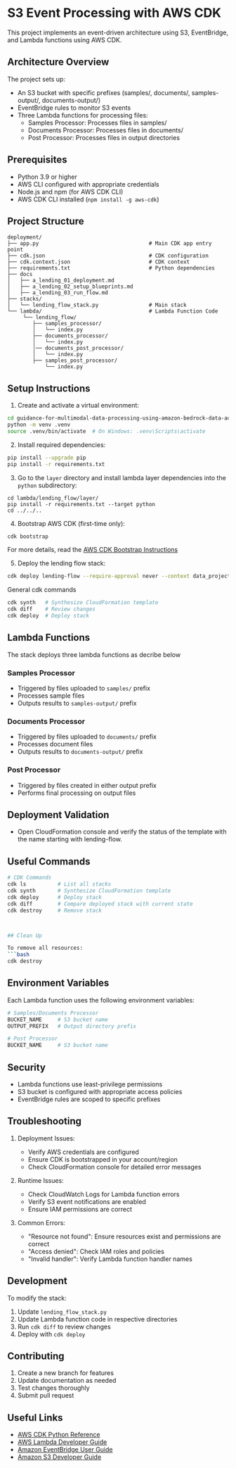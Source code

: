# S3 Event Processing with AWS CDK

This project implements an event-driven architecture using S3, EventBridge, and Lambda functions using AWS CDK.

## Architecture Overview

The project sets up:
- An S3 bucket with specific prefixes (samples/, documents/, samples-output/, documents-output/)
- EventBridge rules to monitor S3 events
- Three Lambda functions for processing files:
  - Samples Processor: Processes files in samples/
  - Documents Processor: Processes files in documents/
  - Post Processor: Processes files in output directories

## Prerequisites

- Python 3.9 or higher
- AWS CLI configured with appropriate credentials
- Node.js and npm (for AWS CDK CLI)
- AWS CDK CLI installed (`npm install -g aws-cdk`)

## Project Structure

```
deployment/
├── app.py                                   # Main CDK app entry point
├── cdk.json                                 # CDK configuration
├── cdk.context.json                         # CDK context
├── requirements.txt                         # Python dependencies
├── docs
│   ├── a_lending_01_deployment.md
│   ├── a_lending_02_setup_blueprints.md
│   ├── a_lending_03_run_flow.md
├── stacks/
│   └── lending_flow_stack.py                # Main stack
└── lambda/                                  # Lambda Function Code
     └── lending_flow/
        ├── samples_processor/
        │   └── index.py
        ├── documents_processor/
        │   └── index.py
        │── documents_post_processor/
        │   └── index.py
        ├── samples_post_processor/
            └── index.py

```

## Setup Instructions

1. Create and activate a virtual environment:
```bash
cd guidance-for-multimodal-data-processing-using-amazon-bedrock-data-automation/deployment
python -m venv .venv
source .venv/bin/activate  # On Windows: .venv\Scripts\activate
```

2. Install required dependencies:
```bash
pip install --upgrade pip
pip install -r requirements.txt
```

3. Go to the `layer` directory and install lambda layer dependencies into the `python` subdirectory:
```
cd lambda/lending_flow/layer/
pip install -r requirements.txt --target python
cd ../../..
```

4. Bootstrap AWS CDK (first-time only):
```bash
cdk bootstrap
```
For more details, read the [AWS CDK Bootstrap Instructions](https://docs.aws.amazon.com/cdk/v2/guide/bootstrapping-env.html)

5. Deploy the lending flow stack:

```bash
cdk deploy lending-flow --require-approval never --context data_project_name=my-lending-project
```

General cdk commands
```bash
cdk synth   # Synthesize CloudFormation template
cdk diff    # Review changes
cdk deploy  # Deploy stack
```

## Lambda Functions
The stack deploys three lambda functions as decribe below

### Samples Processor
- Triggered by files uploaded to `samples/` prefix
- Processes sample files
- Outputs results to `samples-output/` prefix

### Documents Processor
- Triggered by files uploaded to `documents/` prefix
- Processes document files
- Outputs results to `documents-output/` prefix

### Post Processor
- Triggered by files created in either output prefix
- Performs final processing on output files

## Deployment Validation

* Open CloudFormation console and verify the status of the template with the name starting with lending-flow.

## Useful Commands

```bash
# CDK Commands
cdk ls          # List all stacks
cdk synth       # Synthesize CloudFormation template
cdk deploy      # Deploy stack
cdk diff        # Compare deployed stack with current state
cdk destroy     # Remove stack



## Clean Up

To remove all resources:
```bash
cdk destroy
```

## Environment Variables

Each Lambda function uses the following environment variables:

```python
# Samples/Documents Processor
BUCKET_NAME     # S3 bucket name
OUTPUT_PREFIX   # Output directory prefix

# Post Processor
BUCKET_NAME     # S3 bucket name
```

## Security

- Lambda functions use least-privilege permissions
- S3 bucket is configured with appropriate access policies
- EventBridge rules are scoped to specific prefixes

## Troubleshooting

1. Deployment Issues:
   - Verify AWS credentials are configured
   - Ensure CDK is bootstrapped in your account/region
   - Check CloudFormation console for detailed error messages

2. Runtime Issues:
   - Check CloudWatch Logs for Lambda function errors
   - Verify S3 event notifications are enabled
   - Ensure IAM permissions are correct

3. Common Errors:
   - "Resource not found": Ensure resources exist and permissions are correct
   - "Access denied": Check IAM roles and policies
   - "Invalid handler": Verify Lambda function handler names

## Development

To modify the stack:
1. Update `lending_flow_stack.py`
2. Update Lambda function code in respective directories
3. Run `cdk diff` to review changes
4. Deploy with `cdk deploy`

## Contributing

1. Create a new branch for features
2. Update documentation as needed
3. Test changes thoroughly
4. Submit pull request

## Useful Links

- [AWS CDK Python Reference](https://docs.aws.amazon.com/cdk/api/v2/python/index.html)
- [AWS Lambda Developer Guide](https://docs.aws.amazon.com/lambda/latest/dg/welcome.html)
- [Amazon EventBridge User Guide](https://docs.aws.amazon.com/eventbridge/latest/userguide/eb-what-is.html)
- [Amazon S3 Developer Guide](https://docs.aws.amazon.com/AmazonS3/latest/dev/Welcome.html)
